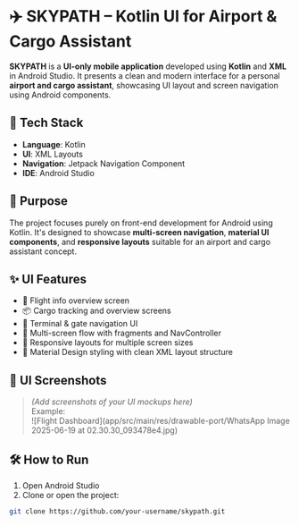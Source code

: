 # ✈️ SKYPATH – Kotlin UI for Airport & Cargo Assistant

**SKYPATH** is a **UI-only mobile application** developed using **Kotlin** and **XML** in Android Studio. It presents a clean and modern interface for a personal **airport and cargo assistant**, showcasing UI layout and screen navigation using Android components.

## 🧰 Tech Stack

- **Language**: Kotlin  
- **UI**: XML Layouts  
- **Navigation**: Jetpack Navigation Component  
- **IDE**: Android Studio

## 🎯 Purpose

The project focuses purely on front-end development for Android using Kotlin. It's designed to showcase **multi-screen navigation**, **material UI components**, and **responsive layouts** suitable for an airport and cargo assistant concept.

## ✨ UI Features

- 🛫 Flight info overview screen  
- 📦 Cargo tracking and overview screens  
- 📍 Terminal & gate navigation UI  
- 🔁 Multi-screen flow with fragments and NavController  
- 📱 Responsive layouts for multiple screen sizes  
- 🎨 Material Design styling with clean XML layout structure

## 📸 UI Screenshots

> *(Add screenshots of your UI mockups here)*  
> Example:  
> ![Flight Dashboard](app/src/main/res/drawable-port/WhatsApp Image 2025-06-19 at 02.30.30_093478e4.jpg)  

## 🛠️ How to Run

1. Open Android Studio  
2. Clone or open the project:

```bash
git clone https://github.com/your-username/skypath.git
